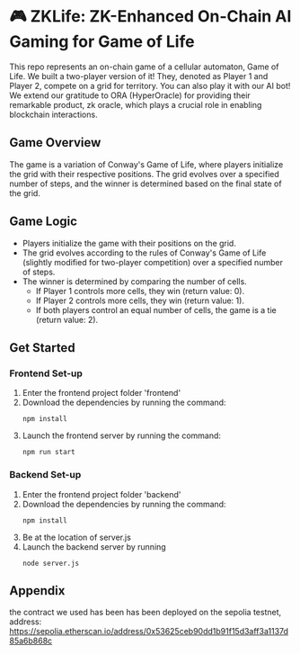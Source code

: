 # 🎮 **ZKLife**: ZK-Enhanced On-Chain AI Gaming for Game of Life

This repo represents an on-chain game of a cellular automaton, Game of Life. We built a two-player version of it! They, denoted as Player 1 and Player 2, compete on a grid for territory. You can also play it with our AI bot! We extend our gratitude to ORA (HyperOracle) for providing their remarkable product, zk oracle, which plays a crucial role in enabling blockchain interactions.

## Game Overview

The game is a variation of Conway's Game of Life, where players initialize the grid with their respective positions. The grid evolves over a specified number of steps, and the winner is determined based on the final state of the grid.

## Game Logic

- Players initialize the game with their positions on the grid.
- The grid evolves according to the rules of Conway's Game of Life (slightly modified for two-player competition) over a specified number of steps.
- The winner is determined by comparing the number of cells.
  - If Player 1 controls more cells, they win (return value: 0).
  - If Player 2 controls more cells, they win (return value: 1).
  - If both players control an equal number of cells, the game is a tie (return value: 2).

## Get Started
### Frontend Set-up
1. Enter the frontend project folder 'frontend'
2. Download the dependencies by running the command:
   ```
   npm install
   ```
4. Launch the frontend server by running the command:
   ```
   npm run start
   ```

### Backend Set-up
1. Enter the frontend project folder 'backend'
2. Download the dependencies by running the command:
   ```
   npm install
   ```
3. Be at the location of server.js
4. Launch the backend server by running
   ```
   node server.js
   ```
## Appendix
the contract we used has been has been deployed on the sepolia testnet, address: https://sepolia.etherscan.io/address/0x53625ceb90dd1b91f15d3aff3a1137d85a6b868c
